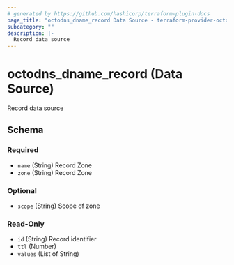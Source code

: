 ```yaml
---
# generated by https://github.com/hashicorp/terraform-plugin-docs
page_title: "octodns_dname_record Data Source - terraform-provider-octodns"
subcategory: ""
description: |-
  Record data source
---
```


# octodns_dname_record (Data Source)

Record data source



<!-- schema generated by tfplugindocs -->
## Schema

### Required

- `name` (String) Record Zone
- `zone` (String) Record Zone

### Optional

- `scope` (String) Scope of zone

### Read-Only

- `id` (String) Record identifier
- `ttl` (Number)
- `values` (List of String)
